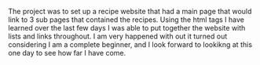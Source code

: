 The project was to set up a recipe website that had a main page that would 
link to 3 sub pages that contained the recipes. Using the html tags I have learned
over the last few days I was able to put together the website with lists and links throughout.
I am very happened with out it turned out considering I am a complete beginner,
and I look forward to lookikng at this one day to see how far I have come.
